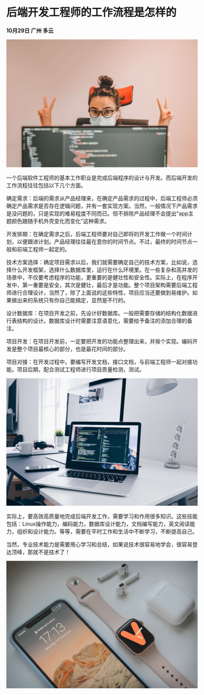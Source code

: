 # 后端开发工程师的工作流程是怎样的

**10月29日    广州    多云**

![211029-01.jpg](../img/211029-01.jpg)

一个后端软件工程师的基本工作职业是完成后端程序的设计与开发。而后端开发的工作流程往往包括以下几个方面。

确定需求：后端的需求从产品经理来，在确定产品需求的过程中，后端工程师必须确定产品需求是否存在逻辑问题，并有一套实现方案。当然，一般情况下产品需求是没问题的，只是实现的难易程度不同而已。但不排除产品经理不会提出“app主题颜色跟随手机外壳变化而变化”这种需求。

开发排期：在确定需求之后，后端工程师要对自己即将的开发工作做一个时间计划，以便跟进计划。产品经理往往最在意你的时间节点。不过，最终的时间节点一般和前端工程师一起定的。

技术方案选择：确定项目需求以后，我们就需要确定自己的技术方案，比如说，选择什么开发框架，选择什么数据库里，运行在什么环境里。在一些复杂和高并发的场景中，不仅要考虑程序的功能，更重要的是健壮性和安全性。实际上，在程序开发中，第一重要是安全，其次是健壮，最后才是功能。整个项目架构需要后端工程师进行合理设计，当然了，除了上面说的这些特性，项目应当还要做到易维护。如果做出来的系统只有你自己能搞定，显然是不行的。

设计数据库：在项目开发之前，先设计好数据库。一般把需要存储的结构化数据进行表结构的设计。数据库设计时需要注意语意化，需要给予备注的添加合理的备注。

项目开发：在项目开发前，一定要把开发的功能点整理出来，并挨个实现。编码开发是整个项目最核心的部分，也是最花时间的部分。

项目对接：在开发过程中，要编写开发文档，接口文档，与前端工程师一起对接功能。项目后期，配合测试工程师进行项目质量检测，测试。


![211029-02.jpg](../img/211029-02.jpg)

实际上，要高效高质量地完成后端开发工作，需要学习和作用很多知识。这些技能包括：Linux操作能力，编码能力，数据库设计能力，文档编写能力，英文阅读能力，组织和设计能力。等等，需要在平时工作和生活中不断学习，不断提高自己。

当然，专业技术能力是需要用心学习和总结，如果说技术很容易地学会，很容易登达顶峰，那就不是技术了！

![211029-03.jpg](../img/211029-03.jpg)